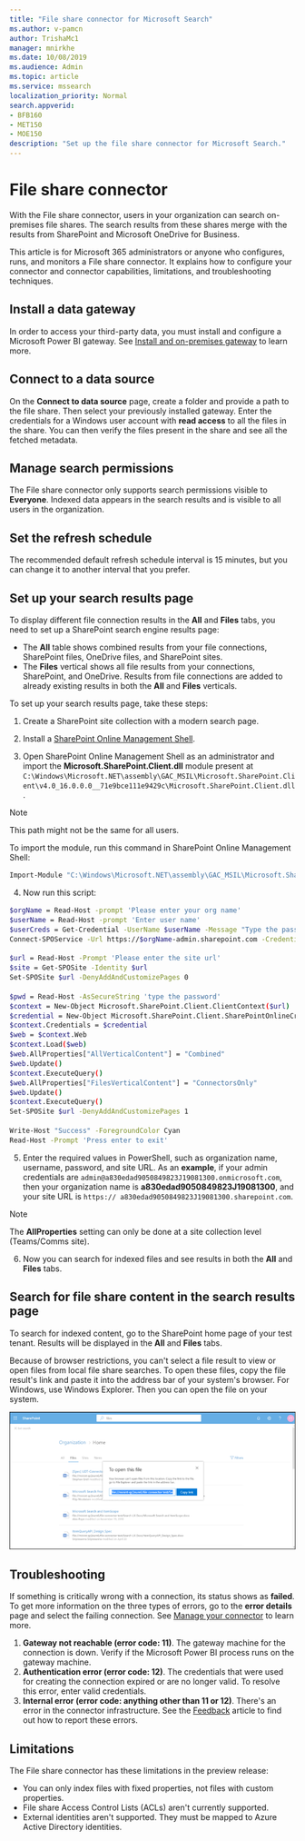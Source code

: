 ```yaml
---
title: "File share connector for Microsoft Search"
ms.author: v-pamcn
author: TrishaMc1
manager: mnirkhe
ms.date: 10/08/2019
ms.audience: Admin
ms.topic: article
ms.service: mssearch
localization_priority: Normal
search.appverid:
- BFB160
- MET150
- MOE150
description: "Set up the file share connector for Microsoft Search."
---
```


# File share connector

With the File share connector, users in your organization can search on-premises file shares. The search results from these shares merge with the results from SharePoint and Microsoft OneDrive for Business.

This article is for Microsoft 365 administrators or anyone who configures, runs, and monitors a File share connector. It explains how to configure your connector and connector capabilities, limitations, and troubleshooting techniques.

## Install a data gateway
In order to access your third-party data, you must install and configure a Microsoft Power BI gateway. See [Install and on-premises gateway](https://docs.microsoft.com/data-integration/gateway/service-gateway-install) to learn more.  

## Connect to a data source
On the **Connect to data source** page, create a folder and provide a path to the file share. Then select your previously installed gateway. Enter the credentials for a Windows user account with **read access** to all the files in the share. You can then verify the files present in the share and see all the fetched metadata.

## Manage search permissions
The File share connector only supports search permissions visible to **Everyone**. Indexed data appears in the search results and is visible to all users in the organization.

## Set the refresh schedule
The recommended default refresh schedule interval is 15 minutes, but you can change it to another interval that you prefer.

## Set up your search results page
To display different file connection results in the **All** and **Files** tabs, you need to set up a SharePoint search engine results page:
- The **All** table shows combined results from your file connections, SharePoint files, OneDrive files, and SharePoint sites. 
- The **Files** vertical shows all file results from your connections, SharePoint, and OneDrive.
Results from file connections are added to already existing results in both the **All** and **Files** verticals.

To set up your search results page, take these steps:
1. Create a SharePoint site collection with a modern search page.

2. Install a [SharePoint Online Management Shell](https://www.microsoft.com/download/details.aspx?id=35588).

3. Open SharePoint Online Management Shell as an administrator and import the **Microsoft.SharePoint.Client.dll** module present at `C:\Windows\Microsoft.NET\assembly\GAC_MSIL\Microsoft.SharePoint.Client\v4.0_16.0.0.0__71e9bce111e9429c\Microsoft.SharePoint.Client.dll`.

> [!NOTE]
> This path might not be the same for all users.

To import the module, run this command in SharePoint Online Management Shell:
```bash
Import-Module "C:\Windows\Microsoft.NET\assembly\GAC_MSIL\Microsoft.SharePoint.Client\v4.0_16.0.0.0__71e9bce111e9429c\Microsoft.SharePoint.Client.dll" 
```

4. Now run this script:
```bash
$orgName = Read-Host -prompt 'Please enter your org name'
$userName = Read-Host -prompt 'Enter user name'
$userCreds = Get-Credential -UserName $userName -Message "Type the password"
Connect-SPOService -Url https://$orgName-admin.sharepoint.com -Credential $userCreds

$url = Read-Host -Prompt 'Please enter the site url'
$site = Get-SPOSite -Identity $url
Set-SPOSite $url -DenyAddAndCustomizePages 0

$pwd = Read-Host -AsSecureString 'type the password'
$context = New-Object Microsoft.SharePoint.Client.ClientContext($url)
$credential = New-Object Microsoft.SharePoint.Client.SharePointOnlineCredentials($userName, $pwd)
$context.Credentials = $credential
$web = $context.Web
$context.Load($web)
$web.AllProperties["AllVerticalContent"] = "Combined"
$web.Update()
$context.ExecuteQuery()
$web.AllProperties["FilesVerticalContent"] = "ConnectorsOnly"
$web.Update()
$context.ExecuteQuery()
Set-SPOSite $url -DenyAddAndCustomizePages 1

Write-Host "Success" -ForegroundColor Cyan
Read-Host -Prompt 'Press enter to exit'
```

5. Enter the required values in PowerShell, such as organization name, username, password, and site URL. As an **example**, if your admin credentials are `admin@a830edad9050849823J19081300.onmicrosoft.com`, then your organization name is **a830edad9050849823J19081300**, and your site URL is `https:// a830edad9050849823J19081300.sharepoint.com`.

> [!NOTE]
> The **AllProperties** setting can only be done at a site collection level (Teams/Comms site).

6. Now you can search for indexed files and see results in both the **All** and **Files** tabs.

## Search for file share content in the search results page
To search for indexed content, go to the SharePoint home page of your test tenant. Results will be displayed in the **All** and **Files** tabs.

Because of browser restrictions, you can't select a file result to view or open files from local file share searches. To open these files, copy the file result's link and paste it into the address bar of your system's browser. For Windows, use Windows Explorer. Then you can open the file on your system.

![SharePoint search with the copy link dialog box open.](media/fileshare-search.png)

## Troubleshooting
If something is critically wrong with a connection, its status shows as **failed**. To get more information on the three types of errors, go to the **error details** page and select the failing connection. See [Manage your connector](manage-connector.md) to learn more.
1. **Gateway not reachable (error code: 11)**. The gateway machine for the connection is down. Verify if the Microsoft Power BI process runs on the gateway machine.
2. **Authentication error (error code: 12)**. The credentials that were used for creating the connection expired or are no longer valid. To resolve this error, enter valid credentials.
3. **Internal error (error code: anything other than 11 or 12)**. There's an error in the connector infrastructure. See the [Feedback](connectors-feedback.md) article to find out how to report these errors.

## Limitations
The File share connector has these limitations in the preview release:
* You can only index files with fixed properties, not files with custom properties.
* File share Access Control Lists (ACLs) aren't currently supported.
* External identities aren't supported. They must be mapped to Azure Active Directory identities.